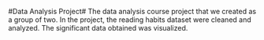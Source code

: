 #Data Analysis Project#
The data analysis course project that we created as a group of two. In the project, the reading habits dataset were cleaned and analyzed. The significant data obtained was visualized.
